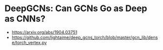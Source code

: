 # DeepGCNs: Can GCNs Go as Deep as CNNs? 
* https://arxiv.org/abs/1904.03751
* https://github.com/lightaime/deep_gcns_torch/blob/master/gcn_lib/dense/torch_vertex.py
